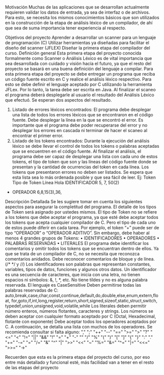 Motivación
Muchas de las aplicaciones que se desarrollan actualmente requieren validar los datos de entrada, ya sea de interfaz o
de archivos. Para esto, se necesita los mismos conocimientos básicos que son utilizados en la construcción de la etapa de
análisis léxico de un compilador, de ahí que sea de suma importancia tener experiencia al respecto.

Objetivos del proyecto
Aprender a desarrollar un scanner para un lenguaje de programación (C)
Utilizar herramientas ya diseñadas para facilitar el diseño del scanner (JFLEX)
Diseñar la primera etapa del compilador del curso.
Definición general
Esta primera etapa del proyecto conocida formalmente como Scanner o Análisis Léxico es de vital importancia que sea
desarrollada con cuidado y visión hacía el futuro, ya que el resto del proyecto se basará en una buena definición del lenguaje
a compilar.
Para esta primera etapa del proyecto se debe entregar un programa que reciba un código fuente escrito en C y realice
el análisis léxico respectivo. Para esto se debe definir el lenguaje aceptado por C utilizando la herramienta JFLex. Por lo
tanto, la tarea debe ser escrita en Java.
Al finalizar el scaneo el programa deberá desplegarle al usuario el resultado del Análisis Léxico que efectuó. Se esperan
dos aspectos del resultado.

1. Listado de errores léxicos encontrados: El programa debe desplegar una lista de todos los errores léxicos que se
encontraron en el código fuente. Debe desplegar la línea en la que se encontró el error. Es importante que el
programa debe poder recuperarse del error y no desplegar los errores en cascada ni terminar de hacer el scaneo al
encontrar el primer error.
2. Listado de los tokens encontrados: Durante la ejecución del análisis léxico se debe llevar el control de todos los
tokens o palabras aceptadas que se encuentren en el código fuente. Al finalizar el análisis, el programa debe ser
capaz de desplegar una lista con cada uno de estos tokens, el tipo de token que son y las líneas del código fuente
donde se presentan y la cantidad de ocurrencias del token en cada línea. Los tokens que presentaron errores no
deben ser listados. Se espera que esta lista sea lo más ordenada posible y que sea fácil de leer.
Ej:
Token Tipo de Token Línea
Hola IDENTIFICADOR 5, 7, 50(2)
+ OPERADOR 6,8,15(3),36,

Descripción Detallada
Se les sugiere tomar en cuenta los siguientes aspectos para asegurar la completitud del programa.
El detalle de los tipos de Token será asignado por ustedes mismos. El tipo de Token no se refiere a los tokens que
debe aceptar el programa, ya que esté debe aceptar todos los tokens que acepta cualquier compilador de C. Pero
el tipo de cada uno de estos puede diferir en cada tarea. Por ejemplo, el token “+” puede ser de tipo “OPERADOR”
o “OPERADOR ADITIVO”. Sin embargo, debe haber al menos 4 grandes grupos de Tokens:
• IDENTIFICADORES
• OPERADORES
• PALABRAS RESERVADAS
• LITERALES
El programa debe identificar los comentarios y omitir todos los tokens que se encuentran dentro de ellos. Ya que se
trata de un compilador de C, no se necesita que reconozca comentarios anidados. Debe reconocer comentarios de
bloque y de línea. (/* */ y //)
Los identificadores son palabras que representan constantes, variables, tipos de datos, funciones y algunos otros
datos. Un identificador es una secuencia de caracteres, que inicia con una letra, no tienen espacios ni símbolos: &,
!, *, etc. No tiene tildes y no es alguna palabra reservada. El lenguaje es CaseSensitive
Deben permitirse todas las palabras reservadas de C:
auto,break,case,char,const,continue,default,do,double,else,enum,extern,float,
for,goto,if,int,long,register,return,short,signed,sizeof,static,struct,switch,
typedef,union,unsigned,void,volatile,while
Los literales deben permitir número enteros, números flotantes, caracteres y strings. Los números se deben aceptar
con cualquier formato aceptado por C (Octal, Hexadecimal, flotante con exponente)
Debe aceptar todos los operadores aceptados por C. A continuación, se detalla una lista con muchos de los
operadores. Se recomienda consultar si falta alguno:
"," ";" "++" "--" "==" ">=" ">" "?" "<=" "<" "!=" "||" "&&" "!"
"=" "+" "-" "" "/" "%" "(" ")" "[" "]" "{" "}" ":" "."
"+=" "-=" "=" "/=" "&" "^" "|" ">>" "<<" "~" "%=" "&=" "^=" "|="
"<<=" ">>=" "->"

Recuerden que esta es la primera etapa del proyecto del curso, por eso entre más detallado y funcional esté, más
facilidad van a tener en el resto de las etapas del proyecto
